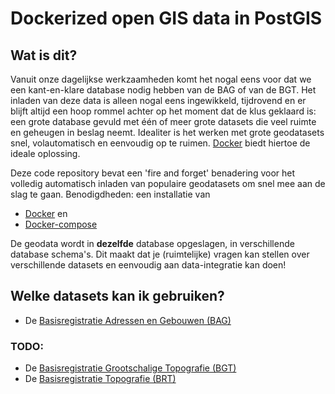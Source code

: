 # Dockerized open GIS data in PostGIS

## Wat is dit?
Vanuit onze dagelijkse werkzaamheden komt het nogal eens voor dat we een kant-en-klare database nodig hebben van de BAG of van de BGT. Het inladen van deze data is alleen nogal eens ingewikkeld, tijdrovend en er blijft altijd een hoop rommel achter op het moment dat de klus geklaard is: een grote database gevuld met één of meer grote datasets die veel ruimte en geheugen in beslag neemt. Idealiter is het werken met grote geodatasets snel, volautomatisch en eenvoudig op te ruimen. [Docker](https://docs.docker.com/) biedt hiertoe de ideale oplossing.

Deze code repository bevat een 'fire and forget' benadering voor het volledig automatisch inladen van populaire geodatasets om snel mee aan de slag te gaan. Benodigdheden: een installatie van 
- [Docker](https://docs.docker.com/install/#supported-platforms) en 
- [Docker-compose](https://docs.docker.com/compose/install/)

De geodata wordt in **dezelfde** database opgeslagen, in verschillende database schema's. Dit maakt dat je (ruimtelijke) vragen kan stellen over verschillende datasets en eenvoudig aan data-integratie kan doen! 

## Welke datasets kan ik gebruiken?
- De [Basisregistratie Adressen en Gebouwen (BAG)](https://bag.basisregistraties.overheid.nl/)

### TODO:
- De [Basisregistratie Grootschalige Topografie (BGT)](https://www.kadaster.nl/bgt)
- De [Basisregistratie Topografie (BRT)](https://www.kadaster.nl/brt)
